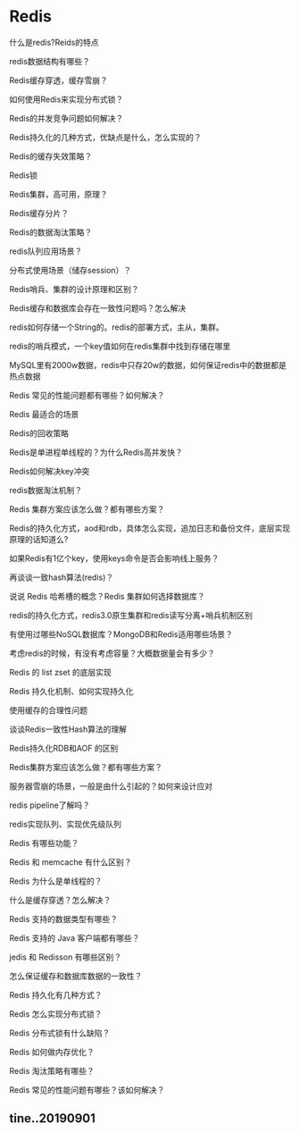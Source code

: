 # Redis

什么是redis?Reids的特点

redis数据结构有哪些？

Redis缓存穿透，缓存雪崩？

如何使用Redis来实现分布式锁？

Redis的并发竞争问题如何解决？

Redis持久化的几种方式，优缺点是什么，怎么实现的？

Redis的缓存失效策略？

Redis锁

Redis集群，高可用，原理？

Redis缓存分片？

Redis的数据淘汰策略？

redis队列应用场景？

分布式使用场景（储存session）？

Redis哨兵、集群的设计原理和区别？

Redis缓存和数据库会存在一致性问题吗？怎么解决

redis如何存储一个String的。redis的部署方式，主从，集群。

redis的哨兵模式，一个key值如何在redis集群中找到存储在哪里

MySQL里有2000w数据，redis中只存20w的数据，如何保证redis中的数据都是热点数据

Redis 常见的性能问题都有哪些？如何解决？

Redis 最适合的场景

Redis的回收策略

Redis是单进程单线程的？为什么Redis高并发快？

Redis如何解决key冲突

redis数据淘汰机制？

Redis 集群方案应该怎么做？都有哪些方案？

Redis的持久化方式，aod和rdb，具体怎么实现，追加日志和备份文件，底层实现原理的话知道么?

如果Redis有1亿个key，使用keys命令是否会影响线上服务？

再谈谈一致hash算法(redis)？

说说 Redis 哈希槽的概念？Redis 集群如何选择数据库？

redis的持久化方式，redis3.0原生集群和redis读写分离+哨兵机制区别

有使用过哪些NoSQL数据库？MongoDB和Redis适用哪些场景？

考虑redis的时候，有没有考虑容量？大概数据量会有多少？

Redis 的 list zset 的底层实现

Redis 持久化机制、如何实现持久化

使用缓存的合理性问题

谈谈Redis一致性Hash算法的理解

Redis持久化RDB和AOF 的区别

Redis集群方案应该怎么做？都有哪些方案？

服务器雪崩的场景，一般是由什么引起的？如何来设计应对

redis pipeline了解吗？

redis实现队列、实现优先级队列

Redis 有哪些功能？

Redis 和 memcache 有什么区别？

Redis 为什么是单线程的？

什么是缓存穿透？怎么解决？

Redis 支持的数据类型有哪些？

Redis 支持的 Java 客户端都有哪些？

jedis 和 Redisson 有哪些区别？

怎么保证缓存和数据库数据的一致性？

Redis 持久化有几种方式？

Redis 怎么实现分布式锁？

Redis 分布式锁有什么缺陷？

Redis 如何做内存优化？

Redis 淘汰策略有哪些？

Redis 常见的性能问题有哪些？该如何解决？


tine..20190901
----
